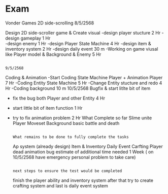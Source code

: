 # Exam
Vonder Games  2D side-scrolling
                                                                                                            8/5/2568
                                                                                                            
Design 2D side-scroller game & Create visual
-design player stucture          2 Hr
-design gameplay                 1 Hr  
-design enemy                    1 Hr
-design Player State Machine     4 Hr
-design item & inventory system  2 Hr
-design daily event              30 m
-Working on game viusal like Player model & Background & Enemy  5 Hr

                                                                                                            9/5/2568
                                                                                                            
Coding & Animation 
-Start Coding State Machine Player + Animation Player   7 Hr
-Coding Entity State Machine                            5 Hr
-Change Entity stucture and redo                        4 Hr
-Coding background                                      10 m
                                                                                                           10/5/2568
Bugfix & start litlte bit of item 
- fix the bug both Player and other Entity      4 Hr
- start little bit of item function             1 Hr
- try to fix animation problem                  2 Hr
What Complete so far 
  Slime unite
  Player Moveset
  Background
  basic battle and death
  
                                                                                        What remains to be done to fully complete the tasks
  
  Ap system (already design)
  Item & Inventory
  Daily Event
  Carfting
  Player dead animation bug
  estimate of additional time needed  1 Week ( on 10/5/2568 have emergency personal problem to take care)
  
                                                                                          next steps to ensure the test would be completed

  finish the player ability and inventory system after that try to create crafting system and last is daily event system
